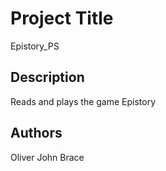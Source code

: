 # Project Title

Epistory_PS

## Description

Reads and plays the game Epistory

## Authors

Oliver John Brace